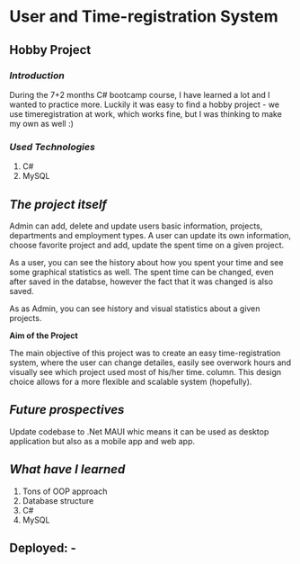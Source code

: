 # User and Time-registration System
## Hobby Project

### **_Introduction_**
During the 7+2 months C# bootcamp course, I have learned a lot and I wanted to practice more. Luckily it was easy to find a hobby project - we use timeregistration at work, which works fine, but I was thinking to make my own as well :) 

### **_Used Technologies_**
1. C#
2. MySQL

## **_The project itself_**
Admin can add, delete and update users basic information, projects, departments and employment types. A user can update its own information, choose favorite project and add, update the spent time on a given project.

As a user, you can see the history about how you spent your time and see some graphical statistics as well. The spent time can be changed, even after saved in the databse, however the fact that it was changed is also saved.

As as Admin, you can see history and visual statistics about a given projects.

**Aim of the Project**

The main objective of this project was to create an easy time-registration system, where the user can change detailes, easily see overwork hours and visually see which project used most of his/her time. 
 column. This design choice allows for a more flexible and scalable system (hopefully).

 ## **_Future prospectives_**
 Update codebase to .Net MAUI whic means it can be used as desktop application but also as a mobile app and web app.

## **_What have I learned_**
1. Tons of OOP approach
2. Database structure
3. C#
4. MySQL



## Deployed: -

